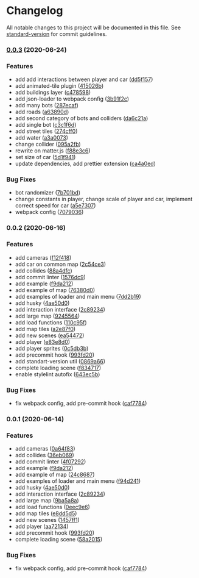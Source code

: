 # Changelog

All notable changes to this project will be documented in this file. See [standard-version](https://github.com/conventional-changelog/standard-version) for commit guidelines.

### [0.0.3](https://github.com/rolling-scopes-school/clonewars-gta/compare/v0.0.2...v0.0.3) (2020-06-24)


### Features

* add add interactions between player and car ([dd5f157](https://github.com/rolling-scopes-school/clonewars-gta/commit/dd5f157a1f71e39ab9657cef68f9d8551608c610))
* add animated-tile plugin ([415026b](https://github.com/rolling-scopes-school/clonewars-gta/commit/415026b02bb0c614e635186dd996f50e41117091))
* add buildings layer ([c478598](https://github.com/rolling-scopes-school/clonewars-gta/commit/c478598fe5ef597278b22ce9bf7287b6f5b4f66c))
* add json-loader to webpack config ([3b91f2c](https://github.com/rolling-scopes-school/clonewars-gta/commit/3b91f2c5f06e98fd4e3720346c905887b52b978b))
* add many bots ([287ecaf](https://github.com/rolling-scopes-school/clonewars-gta/commit/287ecafbc819c73901b5ecb4a62abdebca71a6e3))
* add roads ([a63890d](https://github.com/rolling-scopes-school/clonewars-gta/commit/a63890d437dafb8586a81f257a7fd61bfbeb3d52))
* add second category of bots and colliders ([da6c21a](https://github.com/rolling-scopes-school/clonewars-gta/commit/da6c21af5b9b08c696eb5f9c1b204397b0593b5f))
* add single bot ([c3c1f6d](https://github.com/rolling-scopes-school/clonewars-gta/commit/c3c1f6d814235f34591b6a3b28bb282f1a8561c6))
* add street tiles ([274cff0](https://github.com/rolling-scopes-school/clonewars-gta/commit/274cff06524aa302e3bcef308ef7075e2899f109))
* add water ([a3a0073](https://github.com/rolling-scopes-school/clonewars-gta/commit/a3a007343c2cf0f526bf23eb456ab76ad6a9c22c))
* change collider ([095a2fb](https://github.com/rolling-scopes-school/clonewars-gta/commit/095a2fb2df8684eebd8500cab77d0c0158278765))
* rewrite on matter.js ([f88e3c6](https://github.com/rolling-scopes-school/clonewars-gta/commit/f88e3c6e1183839feb01f99ad5acf45fb525c768))
* set size of car ([5d1f941](https://github.com/rolling-scopes-school/clonewars-gta/commit/5d1f941e0861107dbccccaaed3a198ad31be981c))
* update dependencies, add prettier extension ([ca4a0ed](https://github.com/rolling-scopes-school/clonewars-gta/commit/ca4a0ed8afbccfc12970d7d3438286ab4d63eace))


### Bug Fixes

* bot randomizer ([7b701bd](https://github.com/rolling-scopes-school/clonewars-gta/commit/7b701bd5a6ef9b0f9edfc307aa32dbfd10336cd4))
* change constants in player, change scale of player and car, implement correct speed for car ([a5e7307](https://github.com/rolling-scopes-school/clonewars-gta/commit/a5e730712b7ed8c682806e10ad51d21c52ec82b5))
* webpack config ([7079036](https://github.com/rolling-scopes-school/clonewars-gta/commit/70790362741f3cd58bc29875a795588da8379bed))

### 0.0.2 (2020-06-16)


### Features

* add cameras ([f12f418](https://github.com/rolling-scopes-school/clonewars-gta/commit/f12f418e198494c38751801edd2b911c657c3b30))
* add car on common map ([2c54ce3](https://github.com/rolling-scopes-school/clonewars-gta/commit/2c54ce387cfb335636c05d97cc9fad899d7517bc))
* add collides ([88a4dfc](https://github.com/rolling-scopes-school/clonewars-gta/commit/88a4dfcba1c1fc84a1cf5e3b99692b38211a861a))
* add commit linter ([1576dc9](https://github.com/rolling-scopes-school/clonewars-gta/commit/1576dc97f516759ab4d09d7b2a6c9c6d6f2c9bd2))
* add example ([f9da212](https://github.com/rolling-scopes-school/clonewars-gta/commit/f9da212355c0d2b562867c01fc584db31cc7fd4c))
* add example of map ([76380d0](https://github.com/rolling-scopes-school/clonewars-gta/commit/76380d0a2ba64f23963e9a68818d22c11dec86b9))
* add examples of loader and main menu ([7dd2b19](https://github.com/rolling-scopes-school/clonewars-gta/commit/7dd2b19f7eb63ab2db7a8106b22af9aeaf8f40ee))
* add husky ([4ae50d0](https://github.com/rolling-scopes-school/clonewars-gta/commit/4ae50d028f621540e18321126a44674d25aad4b4))
* add interaction interface ([2c89234](https://github.com/rolling-scopes-school/clonewars-gta/commit/2c89234630a15c7232f8fb87bdcb7d336fce33ef))
* add large map ([9245564](https://github.com/rolling-scopes-school/clonewars-gta/commit/9245564bbd3727a0816ba4bc99846cad5633f1ad))
* add load functions ([110c95f](https://github.com/rolling-scopes-school/clonewars-gta/commit/110c95f17641a61d18ff17c3127bd72774791193))
* add map tiles ([a2e87f0](https://github.com/rolling-scopes-school/clonewars-gta/commit/a2e87f0dba83476a124d79a8d2d9503c1d10d41b))
* add new scenes ([ea54472](https://github.com/rolling-scopes-school/clonewars-gta/commit/ea54472711985faa0b9148b1a26ba86659388f80))
* add player ([e83e8d0](https://github.com/rolling-scopes-school/clonewars-gta/commit/e83e8d060b4b03ec5c021a0e24940982643e1ee8))
* add player sprites ([0c5db3b](https://github.com/rolling-scopes-school/clonewars-gta/commit/0c5db3bd29007b724edd27c957eca5c58b539fc6))
* add precommit hook ([993fd20](https://github.com/rolling-scopes-school/clonewars-gta/commit/993fd204eadee4fba43098d1f559e488caed3eb5))
* add standart-version util ([0869a66](https://github.com/rolling-scopes-school/clonewars-gta/commit/0869a6692c2aaa58eec9baa373ab550777b1f6e3))
* complete loading scene ([f834717](https://github.com/rolling-scopes-school/clonewars-gta/commit/f83471726e41c8d3b7d0ba79c41064b29da0930a))
* enable stylelint autofix ([643ec5b](https://github.com/rolling-scopes-school/clonewars-gta/commit/643ec5b0a9d88e12964c9d7e82b88ff1545f7713))


### Bug Fixes

* fix webpack config, add pre-commit hook ([caf7784](https://github.com/rolling-scopes-school/clonewars-gta/commit/caf7784ea7b55c6042e591ed87488477b2cb7345))

### 0.0.1 (2020-06-14)


### Features

* add cameras ([0a64f83](https://github.com/rolling-scopes-school/clonewars-gta/commit/0a64f8374a6d180ec4b11e13bf252ba6ac817fdb))
* add collides ([36eb069](https://github.com/rolling-scopes-school/clonewars-gta/commit/36eb069b99bf57d24a9ded521f2460d386f42c6f))
* add commit linter ([4f07292](https://github.com/rolling-scopes-school/clonewars-gta/commit/4f07292147ff57d408fdc01e1019e332e3f72438))
* add example ([f9da212](https://github.com/rolling-scopes-school/clonewars-gta/commit/f9da212355c0d2b562867c01fc584db31cc7fd4c))
* add example of map ([24c8687](https://github.com/rolling-scopes-school/clonewars-gta/commit/24c86878b9a7086bf815d0fc2dd9fd9f57a7072a))
* add examples of loader and main menu ([f94d241](https://github.com/rolling-scopes-school/clonewars-gta/commit/f94d241ec4877d9cc2edeab735ae035bfc20f96a))
* add husky ([4ae50d0](https://github.com/rolling-scopes-school/clonewars-gta/commit/4ae50d028f621540e18321126a44674d25aad4b4))
* add interaction interface ([2c89234](https://github.com/rolling-scopes-school/clonewars-gta/commit/2c89234630a15c7232f8fb87bdcb7d336fce33ef))
* add large map ([9ba5a8a](https://github.com/rolling-scopes-school/clonewars-gta/commit/9ba5a8a2a6e6b497f9feb23c6d932ff1f1676a2d))
* add load functions ([0eec9e6](https://github.com/rolling-scopes-school/clonewars-gta/commit/0eec9e6660f03f3764dba0b8e2f767bb995d8ae3))
* add map tiles ([e8dd5d5](https://github.com/rolling-scopes-school/clonewars-gta/commit/e8dd5d57223c1d7c6f51b3c8f08c11743beed0be))
* add new scenes ([1457ff1](https://github.com/rolling-scopes-school/clonewars-gta/commit/1457ff1e8c33dd31014a53e01e8d92c7546d48e8))
* add player ([aa72134](https://github.com/rolling-scopes-school/clonewars-gta/commit/aa72134521823fcff372234b5bde6ca4f08380c7))
* add precommit hook ([993fd20](https://github.com/rolling-scopes-school/clonewars-gta/commit/993fd204eadee4fba43098d1f559e488caed3eb5))
* complete loading scene ([58a2015](https://github.com/rolling-scopes-school/clonewars-gta/commit/58a20151b7fc4ae82387f8a43001ba21e71ace96))


### Bug Fixes

* fix webpack config, add pre-commit hook ([caf7784](https://github.com/rolling-scopes-school/clonewars-gta/commit/caf7784ea7b55c6042e591ed87488477b2cb7345))
